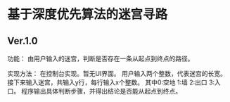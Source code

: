 # 基于深度优先算法的迷宫寻路

## Ver.1.0

功能：
由用户输入的迷宫，判断是否存在一条从起点到终点的路径。

实现方法：
在控制台实现。暂无UI界面。
用户输入两个整数，代表迷宫的长宽。
接下来输入迷宫，共输入y行，每行输入x个整数。
其中0:空地 1:墙 2:出口 3:入口。
程序输出具体判断步骤，并得出结论是否能从起点到终点。